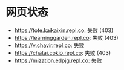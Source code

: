 # 网页状态
- https://tote.kaikaixin.repl.co: 失败 (403)
- https://learninggarden.repl.co: 失败 (403)
- https://v.chavir.repl.co: 失败
- https://chatai.cokio.repl.co: 失败 (403)
- https://mization.edpjg.repl.co: 失败

